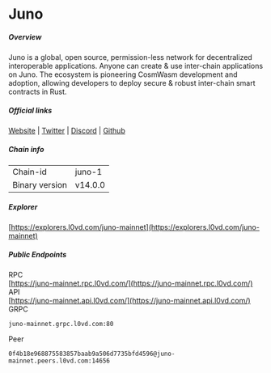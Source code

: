 # Juno


##### Overview
Juno is a global, open source, permission-less network for decentralized interoperable applications.
Anyone can create & use inter-chain applications on Juno. The ecosystem is pioneering CosmWasm development and adoption, allowing developers to deploy secure & robust inter-chain smart contracts in Rust.


##### Official links
[Website](https://www.junonetwork.io/) | [Twitter](https://twitter.com/JunoNetwork) | [Discord](https://www.discord.gg/Juno) | [Github](https://github.com/CosmosContracts)

##### Chain info

|  |  |
| ------ | ------ |
| Chain-id | juno-1 |
| Binary version | v14.0.0 |

##### Explorer
[https://explorers.l0vd.com/juno-mainnet](https://explorers.l0vd.com/juno-mainnet)

##### Public Endpoints
RPC <br />
[https://juno-mainnet.rpc.l0vd.com/](https://juno-mainnet.rpc.l0vd.com/) <br />
API <br />
[https://juno-mainnet.api.l0vd.com/](https://juno-mainnet.api.l0vd.com/) <br />
GRPC
```
juno-mainnet.grpc.l0vd.com:80
```
Peer
```
0f4b18e968875583857baab9a506d7735bfd4596@juno-mainnet.peers.l0vd.com:14656
```

